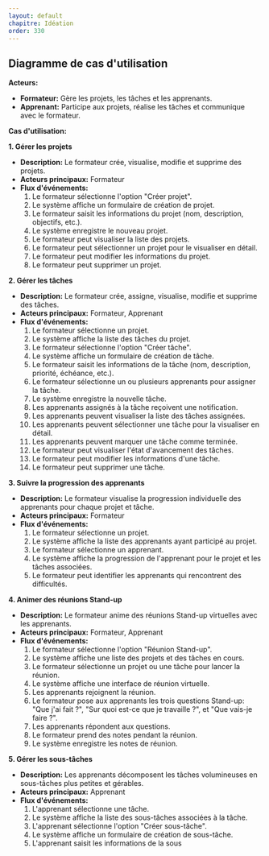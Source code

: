 ```yaml
---
layout: default
chapitre: Idéation
order: 330
---
```


## Diagramme de cas d'utilisation 


**Acteurs:**

* **Formateur:** Gère les projets, les tâches et les apprenants.
* **Apprenant:** Participe aux projets, réalise les tâches et communique avec le formateur.

**Cas d'utilisation:**

**1. Gérer les projets**

* **Description:** Le formateur crée, visualise, modifie et supprime des projets.
* **Acteurs principaux:** Formateur
* **Flux d'événements:**
    1. Le formateur sélectionne l'option "Créer projet".
    2. Le système affiche un formulaire de création de projet.
    3. Le formateur saisit les informations du projet (nom, description, objectifs, etc.).
    4. Le système enregistre le nouveau projet.
    5. Le formateur peut visualiser la liste des projets.
    6. Le formateur peut sélectionner un projet pour le visualiser en détail.
    7. Le formateur peut modifier les informations du projet.
    8. Le formateur peut supprimer un projet.

**2. Gérer les tâches**

* **Description:** Le formateur crée, assigne, visualise, modifie et supprime des tâches.
* **Acteurs principaux:** Formateur, Apprenant
* **Flux d'événements:**
    1. Le formateur sélectionne un projet.
    2. Le système affiche la liste des tâches du projet.
    3. Le formateur sélectionne l'option "Créer tâche".
    4. Le système affiche un formulaire de création de tâche.
    5. Le formateur saisit les informations de la tâche (nom, description, priorité, échéance, etc.).
    6. Le formateur sélectionne un ou plusieurs apprenants pour assigner la tâche.
    7. Le système enregistre la nouvelle tâche.
    8. Les apprenants assignés à la tâche reçoivent une notification.
    9. Les apprenants peuvent visualiser la liste des tâches assignées.
    10. Les apprenants peuvent sélectionner une tâche pour la visualiser en détail.
    11. Les apprenants peuvent marquer une tâche comme terminée.
    12. Le formateur peut visualiser l'état d'avancement des tâches.
    13. Le formateur peut modifier les informations d'une tâche.
    14. Le formateur peut supprimer une tâche.

**3. Suivre la progression des apprenants**

* **Description:** Le formateur visualise la progression individuelle des apprenants pour chaque projet et tâche.
* **Acteurs principaux:** Formateur
* **Flux d'événements:**
    1. Le formateur sélectionne un projet.
    2. Le système affiche la liste des apprenants ayant participé au projet.
    3. Le formateur sélectionne un apprenant.
    4. Le système affiche la progression de l'apprenant pour le projet et les tâches associées.
    5. Le formateur peut identifier les apprenants qui rencontrent des difficultés.

**4. Animer des réunions Stand-up**

* **Description:** Le formateur anime des réunions Stand-up virtuelles avec les apprenants.
* **Acteurs principaux:** Formateur, Apprenant
* **Flux d'événements:**
    1. Le formateur sélectionne l'option "Réunion Stand-up".
    2. Le système affiche une liste des projets et des tâches en cours.
    3. Le formateur sélectionne un projet ou une tâche pour lancer la réunion.
    4. Le système affiche une interface de réunion virtuelle.
    5. Les apprenants rejoignent la réunion.
    6. Le formateur pose aux apprenants les trois questions Stand-up: "Que j'ai fait ?", "Sur quoi est-ce que je travaille ?", et "Que vais-je faire ?".
    7. Les apprenants répondent aux questions.
    8. Le formateur prend des notes pendant la réunion.
    9. Le système enregistre les notes de réunion.

**5. Gérer les sous-tâches**

* **Description:** Les apprenants décomposent les tâches volumineuses en sous-tâches plus petites et gérables.
* **Acteurs principaux:** Apprenant
* **Flux d'événements:**
    1. L'apprenant sélectionne une tâche.
    2. Le système affiche la liste des sous-tâches associées à la tâche.
    3. L'apprenant sélectionne l'option "Créer sous-tâche".
    4. Le système affiche un formulaire de création de sous-tâche.
    5. L'apprenant saisit les informations de la sous

<!-- TODO : Donnez le diagramme de cas d'utilisation global -->